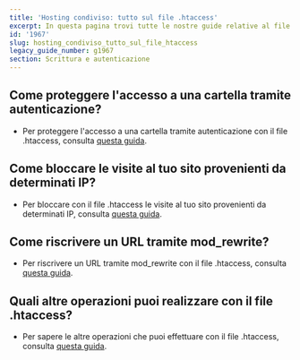 ```yaml
---
title: 'Hosting condiviso: tutto sul file .htaccess'
excerpt: In questa pagina trovi tutte le nostre guide relative al file .htaccess.
id: '1967'
slug: hosting_condiviso_tutto_sul_file_htaccess
legacy_guide_number: g1967
section: Scrittura e autenticazione
---
```



## Come proteggere l'accesso a una cartella tramite autenticazione?

- Per proteggere l'accesso a una cartella tramite autenticazione con il file .htaccess, consulta [questa guida](https://www.ovh.it/g1968.hosting_condiviso_proteggere_laccesso_a_una_directory_tramite_autenticazione_con_il_file_htaccess).




## Come bloccare le visite al tuo sito provenienti da determinati IP?

- Per bloccare con il file .htaccess le visite al tuo sito provenienti da determinati IP, consulta [questa guida](https://www.ovh.it/g1970.hosting_condiviso_bloccare_visite_al_tuo_sito_provenienti_da_determinati_ip_con_il_file_htaccess).




## Come riscrivere un URL tramite mod_rewrite?

- Per riscrivere un URL tramite mod_rewrite con il file .htaccess, consulta [questa guida](https://www.ovh.it/g1971.hosting_condiviso_riscrivere_url_tramite_mod_rewrite_con_il_file_htaccess).




## Quali altre operazioni puoi realizzare con il file .htaccess?

- Per sapere le altre operazioni che puoi effettuare con il file .htaccess, consulta [questa guida](https://www.ovh.it/g1972.hosting_condiviso_altre_operazioni_possibili_con_il_file_htaccess).



